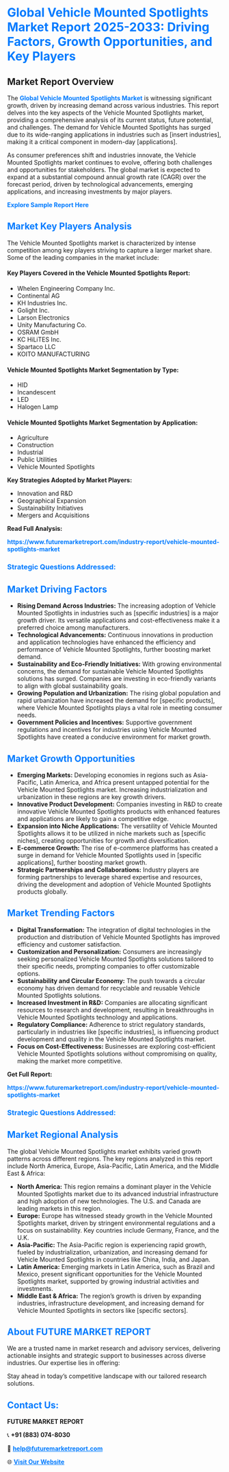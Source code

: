 <h1 style="color: #007BFF;">Global Vehicle Mounted Spotlights Market Report 2025-2033: Driving Factors, Growth Opportunities, and Key Players</h1>

<section id="overview">
<h2>Market Report Overview</h2>
<p>The <a href="https://www.futuremarketreport.com/industry-report/vehicle-mounted-spotlights-market" style="color: #007BFF; text-decoration: none;"><strong>Global Vehicle Mounted Spotlights Market</strong></a> is witnessing significant growth, driven by increasing demand across various industries. This report delves into the key aspects of the Vehicle Mounted Spotlights market, providing a comprehensive analysis of its current status, future potential, and challenges. The demand for Vehicle Mounted Spotlights has surged due to its wide-ranging applications in industries such as [insert industries], making it a critical component in modern-day [applications].</p>
<p>As consumer preferences shift and industries innovate, the Vehicle Mounted Spotlights market continues to evolve, offering both challenges and opportunities for stakeholders. The global market is expected to expand at a substantial compound annual growth rate (CAGR) over the forecast period, driven by technological advancements, emerging applications, and increasing investments by major players.</p>
</section>

<section id="overview">
<p><a href="https://www.futuremarketreport.com/request-sample/reportId=121456" style="color: #007BFF; text-decoration: none;"><strong>Explore Sample Report Here</strong></a></p>
</section>

<section id="key-players">
<h2 style="color: #007BFF;">Market Key Players Analysis</h2>
<p>The Vehicle Mounted Spotlights market is characterized by intense competition among key players striving to capture a larger market share. Some of the leading companies in the market include:</p>
<h4>Key Players Covered in the Vehicle Mounted Spotlights Report:</h4>
<ul><li>Whelen Engineering Company Inc.</li><li>Continental AG</li><li>KH Industries Inc.</li><li>Golight Inc.</li><li>Larson Electronics</li><li>Unity Manufacturing Co.</li><li>OSRAM GmbH</li><li>KC HiLiTES Inc.</li><li>Spartaco LLC</li><li>KOITO MANUFACTURING</li></ul>
<h4>Vehicle Mounted Spotlights Market Segmentation by Type:</h4>
<ul><li>HID</li><li>Incandescent</li><li>LED</li><li>Halogen Lamp</li></ul>

<h4>Vehicle Mounted Spotlights Market Segmentation by Application:</h4>
<ul><li>Agriculture</li><li>Construction</li><li>Industrial</li><li>Public Utilities</li><li>Vehicle Mounted Spotlights</li></ul>
<p><strong>Key Strategies Adopted by Market Players:</strong></p>
<ul>
<li>Innovation and R&D</li>
<li>Geographical Expansion</li>
<li>Sustainability Initiatives</li>
<li>Mergers and Acquisitions</li>
</ul>
</section>

<section>
<p><strong>Read Full Analysis: </strong></p><a href="https://www.futuremarketreport.com/industry-report/vehicle-mounted-spotlights-market" style="color: #007BFF; text-decoration: none;"><strong>https://www.futuremarketreport.com/industry-report/vehicle-mounted-spotlights-market</strong></a>
<h3 style="color: #007BFF;">Strategic Questions Addressed:</h3>
</section>

<section id="driving-factors">
<h2 style="color: #007BFF;">Market Driving Factors</h2>
<ul>
<li><strong>Rising Demand Across Industries:</strong> The increasing adoption of Vehicle Mounted Spotlights in industries such as [specific industries] is a major growth driver. Its versatile applications and cost-effectiveness make it a preferred choice among manufacturers.</li>
<li><strong>Technological Advancements:</strong> Continuous innovations in production and application technologies have enhanced the efficiency and performance of Vehicle Mounted Spotlights, further boosting market demand.</li>
<li><strong>Sustainability and Eco-Friendly Initiatives:</strong> With growing environmental concerns, the demand for sustainable Vehicle Mounted Spotlights solutions has surged. Companies are investing in eco-friendly variants to align with global sustainability goals.</li>
<li><strong>Growing Population and Urbanization:</strong> The rising global population and rapid urbanization have increased the demand for [specific products], where Vehicle Mounted Spotlights plays a vital role in meeting consumer needs.</li>
<li><strong>Government Policies and Incentives:</strong> Supportive government regulations and incentives for industries using Vehicle Mounted Spotlights have created a conducive environment for market growth.</li>
</ul>
</section>

<section id="growth-opportunities">
<h2 style="color: #007BFF;">Market Growth Opportunities</h2>
<ul>
<li><strong>Emerging Markets:</strong> Developing economies in regions such as Asia-Pacific, Latin America, and Africa present untapped potential for the Vehicle Mounted Spotlights market. Increasing industrialization and urbanization in these regions are key growth drivers.</li>
<li><strong>Innovative Product Development:</strong> Companies investing in R&D to create innovative Vehicle Mounted Spotlights products with enhanced features and applications are likely to gain a competitive edge.</li>
<li><strong>Expansion into Niche Applications:</strong> The versatility of Vehicle Mounted Spotlights allows it to be utilized in niche markets such as [specific niches], creating opportunities for growth and diversification.</li>
<li><strong>E-commerce Growth:</strong> The rise of e-commerce platforms has created a surge in demand for Vehicle Mounted Spotlights used in [specific applications], further boosting market growth.</li>
<li><strong>Strategic Partnerships and Collaborations:</strong> Industry players are forming partnerships to leverage shared expertise and resources, driving the development and adoption of Vehicle Mounted Spotlights products globally.</li>
</ul>
</section>

<section id="trending-factors">
<h2 style="color: #007BFF;">Market Trending Factors</h2>
<ul>
<li><strong>Digital Transformation:</strong> The integration of digital technologies in the production and distribution of Vehicle Mounted Spotlights has improved efficiency and customer satisfaction.</li>
<li><strong>Customization and Personalization:</strong> Consumers are increasingly seeking personalized Vehicle Mounted Spotlights solutions tailored to their specific needs, prompting companies to offer customizable options.</li>
<li><strong>Sustainability and Circular Economy:</strong> The push towards a circular economy has driven demand for recyclable and reusable Vehicle Mounted Spotlights solutions.</li>
<li><strong>Increased Investment in R&D:</strong> Companies are allocating significant resources to research and development, resulting in breakthroughs in Vehicle Mounted Spotlights technology and applications.</li>
<li><strong>Regulatory Compliance:</strong> Adherence to strict regulatory standards, particularly in industries like [specific industries], is influencing product development and quality in the Vehicle Mounted Spotlights market.</li>
<li><strong>Focus on Cost-Effectiveness:</strong> Businesses are exploring cost-efficient Vehicle Mounted Spotlights solutions without compromising on quality, making the market more competitive.</li>
</ul>
</section>

<section>
<p><strong>Get Full Report: </strong></p><a href="https://www.futuremarketreport.com/industry-report/vehicle-mounted-spotlights-market" style="color: #007BFF; text-decoration: none;"><strong>https://www.futuremarketreport.com/industry-report/vehicle-mounted-spotlights-market</strong></a>
<h3 style="color: #007BFF;">Strategic Questions Addressed:</h3>
</section>


<section id="regional-analysis">
<h2 style="color: #007BFF;">Market Regional Analysis</h2>
<p>The global Vehicle Mounted Spotlights market exhibits varied growth patterns across different regions. The key regions analyzed in this report include North America, Europe, Asia-Pacific, Latin America, and the Middle East & Africa:</p>
<ul>
<li><strong>North America:</strong> This region remains a dominant player in the Vehicle Mounted Spotlights market due to its advanced industrial infrastructure and high adoption of new technologies. The U.S. and Canada are leading markets in this region.</li>
<li><strong>Europe:</strong> Europe has witnessed steady growth in the Vehicle Mounted Spotlights market, driven by stringent environmental regulations and a focus on sustainability. Key countries include Germany, France, and the U.K.</li>
<li><strong>Asia-Pacific:</strong> The Asia-Pacific region is experiencing rapid growth, fueled by industrialization, urbanization, and increasing demand for Vehicle Mounted Spotlights in countries like China, India, and Japan.</li>
<li><strong>Latin America:</strong> Emerging markets in Latin America, such as Brazil and Mexico, present significant opportunities for the Vehicle Mounted Spotlights market, supported by growing industrial activities and investments.</li>
<li><strong>Middle East & Africa:</strong> The region’s growth is driven by expanding industries, infrastructure development, and increasing demand for Vehicle Mounted Spotlights in sectors like [specific sectors].</li>
</ul>
</section>

<footer>
<h2 style="color: #007BFF;">About FUTURE MARKET REPORT</h2>
<p>We are a trusted name in market research and advisory services, delivering actionable insights and strategic support to businesses across diverse industries. Our expertise lies in offering:</p>

<p>Stay ahead in today’s competitive landscape with our tailored research solutions.</p>

<h2 style="color: #007BFF;">Contact Us:</h2>
<p><strong>FUTURE MARKET REPORT</strong></p>
<p>📞 <strong>+91 (883) 074-8030</strong></p>
<p>📧 <strong><a href="mailto:help@futuremarketreport.com" style="color: #007BFF;">help@futuremarketreport.com</a></strong></p>
<p>🌐 <strong><a href="https://www.futuremarketreport.com/" style="color: #007BFF;">Visit Our Website</a></strong></p>
</footer>